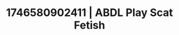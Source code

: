 ---
categories:
- Nerdy seduction
- AI-generated
- Romantic kink
- Consent-based play
- Pleasure activism
- Body positivity
- ASMR
- Cosplay
image: /assets/images/1746580902411.jpg
layout: post
seo:
  description: Featured content with exclusive ABDL Play, Scat Fetish. HD images available.
  keywords: ABDL Play, Scat Fetish
  og_image: /assets/images/1746580902411.jpg
  schema_type: VisualArtwork
tags:
- ABDL Play
- '#1746580902411'
- Scat Fetish
title: 1746580902411 | ABDL Play Scat Fetish
---